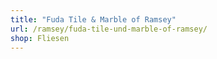 ```yaml
---
title: "Fuda Tile & Marble of Ramsey"
url: /ramsey/fuda-tile-und-marble-of-ramsey/
shop: Fliesen
---
```

